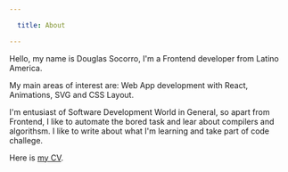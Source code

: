 ```yaml
---

  title: About

---
```


Hello, my name is Douglas Socorro, I'm a Frontend developer from Latino America.

My main areas of interest are: Web App development with React, Animations, SVG and CSS Layout.

I'm entusiast of Software Development World in General, so apart from Frontend, I like to automate the bored task and lear about compilers and algorithsm. I like to write about what I'm learning and take part of code challege.

Here is [my CV](/douglas_socorro_cv.pdf).